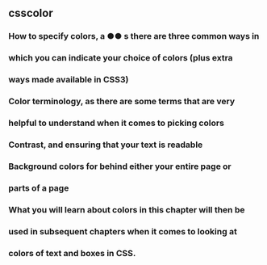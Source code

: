 ## csscolor
### How to specify colors, a ●● s there are three common ways in
### which you can indicate your choice of colors (plus extra
### ways made available in CSS3)
###  Color terminology, as there are some terms that are very
### helpful to understand when it comes to picking colors
###  Contrast, and ensuring that your text is readable
###  Background colors for behind either your entire page or
### parts of a page
### What you will learn about colors in this chapter will then be
### used in subsequent chapters when it comes to looking at
### colors of text and boxes in CSS.

